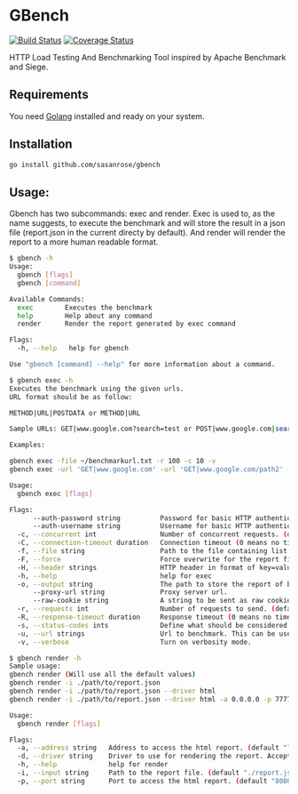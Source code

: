 GBench
======
[![Build Status](https://travis-ci.org/sasanrose/gbench.svg?branch=master)](https://travis-ci.org/sasanrose/gbench) [![Coverage Status](https://coveralls.io/repos/github/sasanrose/gbench/badge.svg?branch=master)](https://coveralls.io/github/sasanrose/gbench?branch=master)

HTTP Load Testing And Benchmarking Tool inspired by Apache Benchmark and Siege.

## Requirements

You need [Golang](https://golang.org) installed and ready on your system.

## Installation

```bash
go install github.com/sasanrose/gbench
```

## Usage:
Gbench has two subcommands: exec and render. Exec is used to, as the name suggests, to execute the benchmark and will store the result in a json file (report.json in the current directy by default). And render will render the report to a more human readable format.

```bash
$ gbench -h
Usage:                                                                                                                                                                                       
  gbench [flags]
  gbench [command]

Available Commands:
  exec        Executes the benchmark
  help        Help about any command
  render      Render the report generated by exec command

Flags:
  -h, --help   help for gbench

Use "gbench [command] --help" for more information about a command.
```
```bash
$ gbench exec -h
Executes the benchmark using the given urls.                                                                                                                                                 
URL format should be as follow:

METHOD|URL|POSTDATA or METHOD|URL

Sample URLs: GET|www.google.com?search=test or POST|www.google.com|search=test or HEAD|www.google.com

Examples:

gbench exec -file ~/benchmarkurl.txt -r 100 -c 10 -v
gbench exec -url 'GET|www.google.com' -url 'GET|www.google.com/path2' -r 100 -c 10 -v

Usage:
  gbench exec [flags]

Flags:
      --auth-password string          Password for basic HTTP authentication.
      --auth-username string          Username for basic HTTP authentication.
  -c, --concurrent int                Number of concurrent requests. (default 1)
  -C, --connection-timeout duration   Connection timeout (0 means no timeout).
  -f, --file string                   Path to the file containing list of urls to benchmark.
  -F, --force                         Force overwrite for the report file.
  -H, --header strings                HTTP header in format of key=value. This can be used multiple times.
  -h, --help                          help for exec
  -o, --output string                 The path to store the report of benchmark. (default "./report.json")
      --proxy-url string              Proxy server url.
      --raw-cookie string             A string to be sent as raw cookie (In the format of Set-Cookie HTTP header).
  -r, --requests int                  Number of requests to send. (default 1)
  -R, --response-timeout duration     Response timeout (0 means no timeout).
  -s, --status-codes ints             Define what should be considered as a successful status code. (default [200,202,201])
  -u, --url strings                   Url to benchmark. This can be used multiple times.
  -v, --verbose                       Turn on verbosity mode.
```
```bash
$ gbench render -h
Sample usage:                                                                                                                                                                                
gbench render (Will use all the default values)
gbench render -i ./path/to/report.json
gbench render -i ./path/to/report.json --driver html
gbench render -i ./path/to/report.json --driver html -a 0.0.0.0 -p 7777

Usage:
  gbench render [flags]

Flags:
  -a, --address string   Address to access the html report. (default "localhost")
  -d, --driver string    Driver to use for rendering the report. Accepted values are 'cli'and 'html'. (default "cli")
  -h, --help             help for render
  -i, --input string     Path to the report file. (default "./report.json")
  -p, --port string      Port to access the html report. (default "8080")
```
